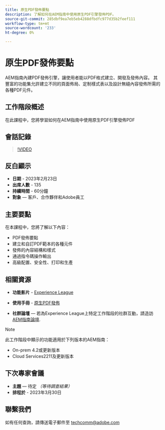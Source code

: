 ```yaml
---
title: 原生PDF發佈要點
description: 了解如何在AEM指南中使用原生PDF引擎發佈PDF。
source-git-commit: 285dbf9ea7eb5eb4288dfbdfc977d35b2feef111
workflow-type: tm+mt
source-wordcount: '233'
ht-degree: 0%

---
```


# 原生PDF發佈要點

AEM指南內建PDF發佈引擎，讓使用者能以PDF格式建立、開發及發佈內容。 其豐富的功能集允許建立不同的頁面佈局、定制樣式表以及設計無縫內容發佈所需的各種PDF元件。

## 工作階段概述

在此課程中，您將學習如何在AEM指南中使用原生PDF引擎發佈PDF

## 會話記錄

>[!VIDEO](https://video.tv.adobe.com/v/3416076/native-pdf?quality=12&learn=on)

## 反白顯示

- **日期** - 2023年2月23日
- **出席人數** - 135
- **持續時間** - 60分鐘
- **對象**  — 客戶、合作夥伴和Adobe員工

## 主要要點

在本課程中，您將了解以下內容：
- PDF發佈要點
- 建立和自訂PDF範本的各種元件
- 發佈的內容結構和樣式
- 通過指令碼操作輸出
- 高級配置、安全性、打印和生產

## 相關資源

- **功能影片** -  [Experience League](https://experienceleague.adobe.com/docs/experience-manager-guides-learn/videos/advanced-user-guide/overview.html?lang=en)

- **使用手冊** - [原生PDF發佈](https://experienceleague.adobe.com/docs/experience-manager-guides-learn/tutorials/configuring/config-native-pdf-publish/pdf-template.html?lang=en)

- **社群論壇**  — 若為Experience League上特定工作階段的社群互動，請造訪  [AEM指南論壇](https://experienceleaguecommunities.adobe.com/t5/experience-manager-guides/bd-p/xml-documentation-discussions).

>[!NOTE]
>
> 此工作階段中顯示的功能適用於下列版本的AEM指南：
> - On-prem 4.2或更新版本
> - Cloud Services2211及更新版本


## 下次專家會議

- **主題**  — 待定 *（等待調查結果）*
- **排程於** - 2023年3月30日

## 聯繫我們

如有任何查詢，請傳送電子郵件至 <techcomm@adobe.com>